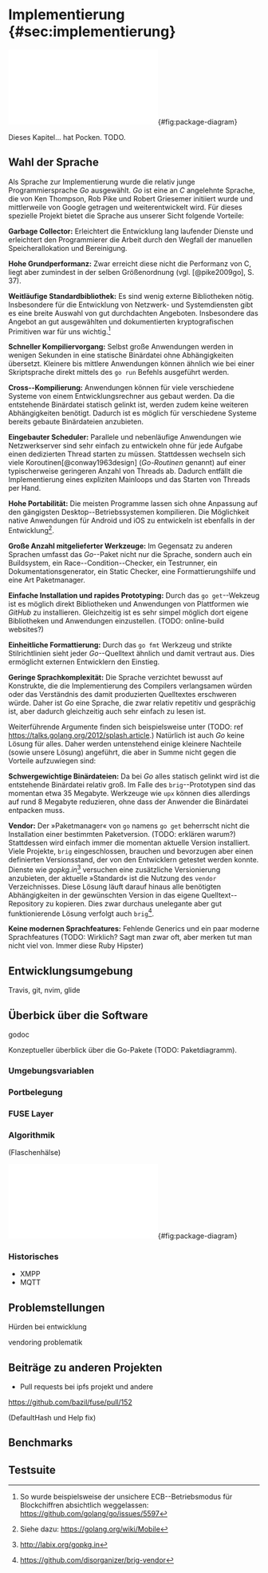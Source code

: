# Implementierung {#sec:implementierung}

![Übersicht über alle Pakete in ``brig``](images/5/package-diagram.pdf){#fig:package-diagram}

Dieses Kapitel... hat Pocken. TODO.

## Wahl der Sprache

Als Sprache zur Implementierung wurde die relativ junge Programmiersprache *Go* ausgewählt.
*Go* ist eine an *C* angelehnte Sprache, die von Ken Thompson, Rob Pike und Robert Griesemer
initiiert wurde und mittlerweile von Google getragen und weiterentwickelt wird.
Für dieses spezielle Projekt bietet die Sprache aus unserer Sicht folgende Vorteile:

**Garbage Collector:** Erleichtert die Entwicklung lang laufender Dienste und
erleichtert den Programmierer die Arbeit durch den Wegfall der manuellen
Speicherallokation und Bereinigung.

**Hohe Grundperformanz:** Zwar erreicht diese nicht die Performanz von C, liegt
aber zumindest in der selben Größenordnung (vgl. [@pike2009go], S. 37).

**Weitläufige Standardbibliothek:** Es sind wenig externe Bibliotheken nötig.
Insbesondere für die Entwicklung von Netzwerk- und Systemdiensten gibt es eine
breite Auswahl von gut durchdachten Angeboten. Insbesondere das Angebot an
gut ausgewählten und dokumentierten kryptografischen Primitiven war für uns
wichtig.[^ECB_MODE]

[^ECB_MODE]: So wurde beispielsweise der unsichere ECB--Betriebsmodus für Blockchiffren absichtlich weggelassen: <https://github.com/golang/go/issues/5597>

**Schneller Kompiliervorgang:** Selbst große Anwendungen werden in wenigen
Sekunden in eine statische Binärdatei ohne Abhängigkeiten übersetzt. Kleinere
bis mittlere Anwendungen können ähnlich wie bei einer Skriptsprache direkt
mittels des ``go run`` Befehls ausgeführt werden.

**Cross--Kompilierung:** Anwendungen können für viele verschiedene Systeme
von einem Entwicklungsrechner aus gebaut werden. Da die entstehende Binärdatei
statisch gelinkt ist, werden zudem keine weiteren Abhängigkeiten benötigt.
Dadurch ist es möglich für verschiedene Systeme bereits gebaute Binärdateien anzubieten.

**Eingebauter Scheduler:** Parallele und nebenläufige Anwendungen wie
Netzwerkserver sind sehr einfach zu entwickeln ohne für jede Aufgabe einen
dedizierten Thread starten zu müssen. Stattdessen wechseln sich viele
Koroutinen[@conway1963design] (*Go-Routinen* genannt) auf einer typischerweise
geringeren Anzahl von Threads ab. Dadurch entfällt die Implementierung eines
expliziten Mainloops und das Starten von Threads per Hand.

**Hohe Portabilität:** Die meisten Programme lassen sich ohne Anpassung auf den
gängigsten Desktop--Betriebssystemen kompilieren. Die Möglichkeit native Anwendungen
für Android und iOS zu entwickeln ist ebenfalls in der Entwicklung[^MOBILE].

**Große Anzahl mitgelieferter Werkzeuge:** Im Gegensatz zu anderen Sprachen
umfasst das *Go*--Paket nicht nur die Sprache, sondern auch ein Buildsystem,
ein Race--Condition--Checker, ein Testrunner, ein Dokumentationsgenerator, ein
Static Checker, eine Formattierungshilfe und eine Art Paketmanager.

**Einfache Installation und rapides Prototyping:** Durch das ``go
get``--Wekzeug ist es möglich direkt Bibliotheken und Anwendungen von
Plattformen wie *GitHub* zu installieren. Gleichzeitig ist es sehr simpel
möglich dort eigene Bibliotheken und Anwendungen einzustellen.
(TODO: online-build websites?)

**Einheitliche Formattierung:** Durch das ``go fmt`` Werkzeug und strikte
Stilrichtlinien sieht jeder *Go*--Quelltext ähnlich und damit vertraut aus.
Dies ermöglicht externen Entwicklern den Einstieg.

**Geringe Sprachkomplexität:** Die Sprache verzichtet bewusst auf Konstrukte, die
die Implementierung des Compilers verlangsamen würden oder das Verständnis des
damit produzierten Quelltextes erschweren würde. Daher ist *Go* eine Sprache,
die zwar relativ repetitiv und gesprächig ist, aber dadurch gleichzeitig auch
sehr einfach zu lesen ist.

[^MOBILE]: Siehe dazu: <https://golang.org/wiki/Mobile>

Weiterführende Argumente finden sich beispielsweise unter (TODO: ref https://talks.golang.org/2012/splash.article.)
Natürlich ist auch *Go* keine Lösung für alles. Daher werden untenstehend
einige kleinere Nachteile (sowie unsere Lösung) angeführt, die aber in Summe
nicht gegen die Vorteile aufzuwiegen sind:

**Schwergewichtige Binärdateien:** Da bei *Go* alles statisch gelinkt wird ist die
entstehende Binärdatei relativ groß. Im Falle des ``brig``--Prototypen sind das
momentan etwa 35 Megabyte. Werkzeuge wie ``upx`` können dies allerdings auf
rund 8 Megabyte reduzieren, ohne dass der Anwender die Binärdatei entpacken
muss.

**Vendor:** Der »Paketmanager« von ``go`` namens ``go get`` beherrscht nicht die
Installation einer bestimmten Paketversion. (TODO: erklären warum?) Stattdessen
wird einfach immer die momentan aktuelle Version installiert. Viele Projekte,
``brig`` eingeschlossen, brauchen und bevorzugen aber einen definierten
Versionsstand, der von den Entwicklern getestet werden konnte. Dienste wie
*gopkg.in*[^GOPKG] versuchen eine zusätzliche Versionierung anzubieten, der
aktuelle »Standard« ist die Nutzung des ``vendor`` Verzeichnisses. Diese Lösung
läuft darauf hinaus alle benötigten Abhängigkeiten in der gewünschten Version
in das eigene Quelltext--Repository zu kopieren. Dies zwar durchaus unelegante
aber gut funktionierende Lösung verfolgt auch ``brig``[^VENDOR].

[^GOPKG]: <http://labix.org/gopkg.in>
[^VENDOR]: <https://github.com/disorganizer/brig-vendor>

**Keine modernen Sprachfeatures:**
Fehlende Generics und ein paar moderne Sprachfeatures (TODO: Wirklich? Sagt man
zwar oft, aber merken tut man nicht viel von. Immer diese Ruby Hipster)

[^UPX]: Ein Packprogramm Mehr Informationen unter <http://upx.sourceforge.net>

## Entwicklungsumgebung

Travis, git, nvim, glide

## Überbick über die Software

godoc

Konzeptueller überblick über die Go-Pakete (TODO: Paketdiagramm).

### Umgebungsvariablen

### Portbelegung

### FUSE Layer

### Algorithmik

(Flaschenhälse)

![Übersicht über alle Pakete in ``brig``](images/5/write-overlay.pdf){#fig:package-diagram}

### Historisches

- XMPP
- MQTT

## Problemstellungen

Hürden bei entwicklung

vendoring problematik

## Beiträge zu anderen Projekten

- Pull requests bei ipfs projekt und andere

https://github.com/bazil/fuse/pull/152

(DefaultHash und Help fix)

## Benchmarks

## Testsuite
